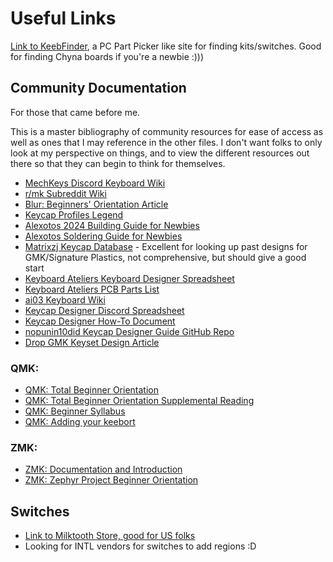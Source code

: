 # Useful Links

[Link to KeebFinder](https://keeb-finder.com/), a PC Part Picker like site for finding kits/switches. Good for finding Chyna boards if you're a newbie :)))

## Community Documentation

For those that came before me.

This is a master bibliography of community resources for ease of access as well as ones that I may reference in the other files. I don't want folks to only look at my perspective on things, and to view the different resources out there so that they can begin to think for themselves.

- [MechKeys Discord Keyboard Wiki](https://wiki.keyboard.gay/)
- [r/mk Subreddit Wiki](https://www.reddit.com/r/MechanicalKeyboards/wiki/index/)
- [Blur: Beginners' Orientation Article](https://thekeysource.co.uk/how-to-buy-and-build-a-custom-keyboard/)
- [Keycap Profiles Legend](https://www.keycaps.info/)
- [Alexotos 2024 Building Guide for Newbies](https://www.alexotos.com/how-to-build-a-mechanical-keyboard/)
- [Alexotos Soldering Guide for Newbies](https://www.alexotos.com/how-to-solder-a-keyboard-the-basics/)
- [Matrixzj Keycap Database](https://matrixzj.github.io/) - Excellent for looking up past designs for GMK/Signature Plastics, not comprehensive, but should give a good start
- [Keyboard Ateliers Keyboard Designer Spreadsheet](https://docs.google.com/spreadsheets/d/1K0jNUZzxTTMkgzo043dxc4vBEOrxNa8jVf4VHk-B27U/edit?usp=sharing)
- [Keyboard Ateliers PCB Parts List](https://docs.google.com/spreadsheets/d/1FEfasm151h9J8HyOO7WjrpiG1_9aaA0eOk8LSM8W4AA/edit?usp=sharing)
- [ai03 Keyboard Wiki](https://wiki.ai03.com/)
- [Keycap Designer Discord Spreadsheet](https://docs.google.com/spreadsheets/d/1tuEo6a7a7Xo_tc_rDtJlTlPOIL8HA-SfARZtdP6GLvU/edit#gid=823595088)
- [Keycap Designer How-To Document](https://docs.google.com/document/d/1jjQghqjGP6BasZt4i0zTmK4p-gN_3IRhIAm2-CPE0kE/edit?usp=sharing?)
- [nopunin10did Keycap Designer Guide GitHub Repo](https://github.com/nopunin10did/keycap-designers-guide)
- [Drop GMK Keyset Design Article](https://drop.com/talk/121295/how-to-design-a-gmk-keycap-set-an-introduction?utm_source=Iterable&utm_medium=email&utm_campaign=5747995&referer=2K5HW7&mode=guest_open&iterableCampaignId=5747995&iterableTemplateId=7761732)

### QMK:

- [QMK: Total Beginner Orientation](https://docs.qmk.fm/newbs)
- [QMK: Total Beginner Orientation Supplemental Reading](https://docs.qmk.fm/newbs_learn_more_resources)
- [QMK: Beginner Syllabus](https://docs.qmk.fm/syllabus)
- [QMK: Adding your keebort](https://docs.qmk.fm/porting_your_keyboard_to_qmk)

### ZMK:

- [ZMK: Documentation and Introduction](https://zmk.dev/docs)
- [ZMK: Zephyr Project Beginner Orientation](https://docs.zephyrproject.org/latest/develop/getting_started/index.html)

## Switches

- [Link to Milktooth Store, good for US folks](https://milktooth.nu/)
- Looking for INTL vendors for switches to add regions :D
